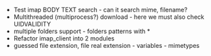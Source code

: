 
* Test imap  BODY TEXT search -  can it search mime, filename?
* Multithreaded (multiprocess?)  download - here we must also check UIDVALIDITY 
* multiple folders support - folders patterns with *
* Refactor imap_client into 2 modules
* guessed file extension, file real extension -  variables  - mimetypes



	